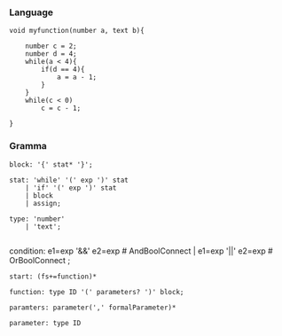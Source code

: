 

### Language

```
void myfunction(number a, text b){
	
	number c = 2;
	number d = 4;
	while(a < 4){
		if(d == 4){
			a = a - 1;
		}
	}
	while(c < 0)
		c = c - 1;
	
}
```




### Gramma
```gramma
block: '{' stat* '}';

stat: 'while' '(' exp ')' stat
	| 'if' '(' exp ')' stat
	| block
	| assign;

type: 'number'
    | 'text';


```



condition: e1=exp '&&' e2=exp   # AndBoolConnect
        | e1=exp '||' e2=exp    # OrBoolConnect
        ;



```
start: (fs+=function)*

function: type ID '(' parameters? ')' block;

paramters: parameter(',' formalParameter)*

parameter: type ID
```





